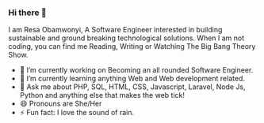 ### Hi there 👋
I am Resa Obamwonyi, A Software Engineer interested in building sustainable and ground breaking technological solutions. 
When I am not coding, you can find me Reading, Writing or Watching The Big Bang Theory Show.

- 🔭 I’m currently working on Becoming an all rounded Software Engineer.
- 🌱 I’m currently learning anything Web and Web development related.
- 💬 Ask me about PHP, SQL, HTML, CSS, Javascript, Laravel, Node Js, Python and anything else that makes the web tick!
- 😄 Pronouns are She/Her
- ⚡ Fun fact: I love the sound of rain. 
<!--
**Resa-Obamwonyi/Resa-Obamwonyi** is a ✨ _special_ ✨ repository because its `README.md` (this file) appears on your GitHub profile.

Here are some ideas to get you started:

- 🔭 I’m currently working on ...
- 🌱 I’m currently learning ...
- 👯 I’m looking to collaborate on ...
- 🤔 I’m looking for help with ...
- 💬 Ask me about ...
- 📫 How to reach me: ...
- 😄 Pronouns: ...
- ⚡ Fun fact: ...
-->
